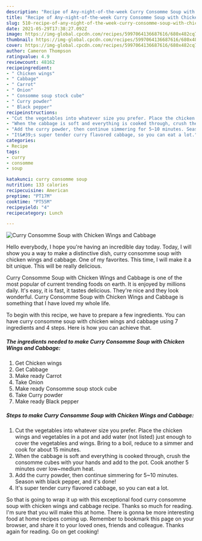 ```yaml
---
description: "Recipe of Any-night-of-the-week Curry Consomme Soup with Chicken Wings and Cabbage"
title: "Recipe of Any-night-of-the-week Curry Consomme Soup with Chicken Wings and Cabbage"
slug: 510-recipe-of-any-night-of-the-week-curry-consomme-soup-with-chicken-wings-and-cabbage
date: 2021-05-29T17:38:27.092Z
image: https://img-global.cpcdn.com/recipes/5997064136687616/680x482cq70/curry-consomme-soup-with-chicken-wings-and-cabbage-recipe-main-photo.jpg
thumbnail: https://img-global.cpcdn.com/recipes/5997064136687616/680x482cq70/curry-consomme-soup-with-chicken-wings-and-cabbage-recipe-main-photo.jpg
cover: https://img-global.cpcdn.com/recipes/5997064136687616/680x482cq70/curry-consomme-soup-with-chicken-wings-and-cabbage-recipe-main-photo.jpg
author: Cameron Thompson
ratingvalue: 4.9
reviewcount: 48162
recipeingredient:
- " Chicken wings"
- " Cabbage"
- " Carrot"
- " Onion"
- " Consomme soup stock cube"
- " Curry powder"
- " Black pepper"
recipeinstructions:
- "Cut the vegetables into whatever size you prefer. Place the chicken wings and vegetables in a pot and add water (not listed) just enough to cover the vegetables and wings. Bring to a boil, reduce to a simmer and cook for about 15 minutes."
- "When the cabbage is soft and everything is cooked through, crush the consomme cubes with your hands and add to the pot. Cook another 5 minutes over low~medium heat."
- "Add the curry powder, then continue simmering for 5~10 minutes. Season with black pepper, and it&#39;s done!"
- "It&#39;s super tender curry flavored cabbage, so you can eat a lot."
categories:
- Recipe
tags:
- curry
- consomme
- soup

katakunci: curry consomme soup 
nutrition: 133 calories
recipecuisine: American
preptime: "PT17M"
cooktime: "PT55M"
recipeyield: "4"
recipecategory: Lunch

---
```



![Curry Consomme Soup with Chicken Wings and Cabbage](https://img-global.cpcdn.com/recipes/5997064136687616/680x482cq70/curry-consomme-soup-with-chicken-wings-and-cabbage-recipe-main-photo.jpg)

Hello everybody, I hope you're having an incredible day today. Today, I will show you a way to make a distinctive dish, curry consomme soup with chicken wings and cabbage. One of my favorites. This time, I will make it a bit unique. This will be really delicious.



Curry Consomme Soup with Chicken Wings and Cabbage is one of the most popular of current trending foods on earth. It is enjoyed by millions daily. It's easy, it is fast, it tastes delicious. They're nice and they look wonderful. Curry Consomme Soup with Chicken Wings and Cabbage is something that I have loved my whole life.


To begin with this recipe, we have to prepare a few ingredients. You can have curry consomme soup with chicken wings and cabbage using 7 ingredients and 4 steps. Here is how you can achieve that.

<!--inarticleads1-->

##### The ingredients needed to make Curry Consomme Soup with Chicken Wings and Cabbage:

1. Get  Chicken wings
1. Get  Cabbage
1. Make ready  Carrot
1. Take  Onion
1. Make ready  Consomme soup stock cube
1. Take  Curry powder
1. Make ready  Black pepper




<!--inarticleads2-->

##### Steps to make Curry Consomme Soup with Chicken Wings and Cabbage:

1. Cut the vegetables into whatever size you prefer. Place the chicken wings and vegetables in a pot and add water (not listed) just enough to cover the vegetables and wings. Bring to a boil, reduce to a simmer and cook for about 15 minutes.
1. When the cabbage is soft and everything is cooked through, crush the consomme cubes with your hands and add to the pot. Cook another 5 minutes over low~medium heat.
1. Add the curry powder, then continue simmering for 5~10 minutes. Season with black pepper, and it&#39;s done!
1. It&#39;s super tender curry flavored cabbage, so you can eat a lot.




So that is going to wrap it up with this exceptional food curry consomme soup with chicken wings and cabbage recipe. Thanks so much for reading. I'm sure that you will make this at home. There is gonna be more interesting food at home recipes coming up. Remember to bookmark this page on your browser, and share it to your loved ones, friends and colleague. Thanks again for reading. Go on get cooking!
